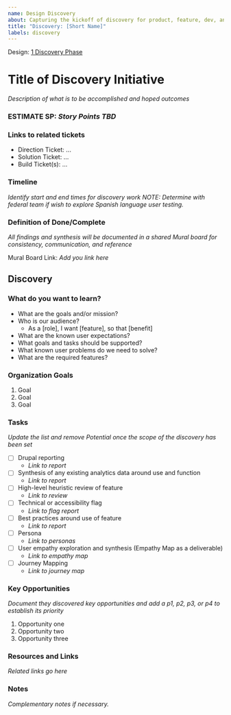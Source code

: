 ```yaml
---
name: Design Discovery
about: Capturing the kickoff of discovery for product, feature, dev, and design work.
title: "Discovery: [Short Name]"
labels: discovery
---
```


Design: [1 Discovery Phase](https://lion.box.com/s/r4vh9g37fps4iafbw41cinahthug8ugf)

# Title of Discovery Initiative
*Description of what is to be accomplished and hoped outcomes*

### ESTIMATE SP: *Story Points TBD*

### Links to related tickets
- Direction Ticket: ...
- Solution Ticket: ...
- Build Ticket(s): ...

### Timeline
*Identify start and end times for discovery work*
*NOTE: Determine with federal team if wish to explore Spanish language user testing.*

### Definition of Done/Complete
*All findings and synthesis will be documented in a shared Mural board for consistency, communication, and reference*

Mural Board Link: *Add you link here*

## Discovery
### What do you want to learn?
- What are the goals and/or mission?
- Who is our audience?
	- As a [role], I want [feature], so that [benefit]
- What are the known user expectations?
- What goals and tasks should be supported?
- What known user problems do we need to solve?
- What are the required features?

### Organization Goals
1. Goal
2. Goal
3. Goal

### Tasks
*Update the list and remove Potential once the scope of the discovery has been set*
- [ ]  Drupal reporting
	- *Link to report*
- [ ]  Synthesis of any existing analytics data around use and function
	- *Link to report* 
- [ ]  High-level heuristic review of feature
	- *Link to review*  
- [ ]  Technical or accessibility flag
	- *Link to flag report* 
- [ ]  Best practices around use of feature
	- *Link to report*
- [ ]  Persona
	- *Link to personas*  
- [ ]  User empathy exploration and synthesis (Empathy Map as a deliverable)
	- *Link to empathy map* 
- [ ]  Journey Mapping
	- *Link to journey map*  

### Key Opportunities
*Document they discovered key opportunities and add a p1, p2, p3, or p4 to establish its priority*
1. Opportunity one
2. Opportunity two
3. Opportunity three

### Resources and Links
*Related links go here*

### Notes
*Complementary notes if necessary.*
